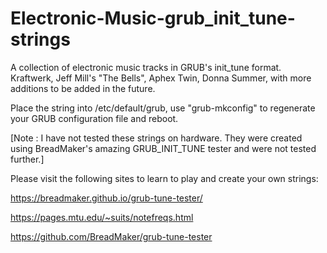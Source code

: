# Electronic-Music-grub_init_tune-strings
A collection of electronic music tracks in GRUB's init_tune format. Kraftwerk, Jeff Mill's "The Bells", Aphex Twin, Donna Summer, with more additions to be added in the future.

Place the string into /etc/default/grub, use "grub-mkconfig" to regenerate your GRUB configuration file and reboot.

[Note : I have not tested these strings on hardware. They were created using BreadMaker's amazing GRUB_INIT_TUNE tester and were not tested further.]

Please visit the following sites to learn to play and create your own strings:

https://breadmaker.github.io/grub-tune-tester/

https://pages.mtu.edu/~suits/notefreqs.html

https://github.com/BreadMaker/grub-tune-tester
